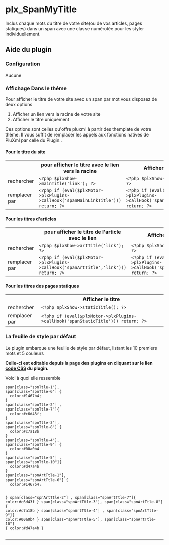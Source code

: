 # plx_SpanMyTitle
Inclus chaque mots du titre de votre site(ou de vos articles, pages statiques) dans un span avec une classe numérotée pour les styler individuellement.

<div id="help">
<h2>Aide du plugin</h2>
	
<h3>Configuration</h3>
  <p>Aucune</p>
<h3>Affichage Dans le théme</h3>
  <p>Pour afficher le titre de votre site avec un span par mot vous disposez de deux options </p>
  <ol><li>Afficher un lien vers la racine de votre site</li>
    <li>Afficher le titre uniquement  </li>
  </ol>
  <p>Ces options sont celles qu'offre pluxml à partir des themplate de votre thème. Il vous suffit de remplacer les appels aux fonctions natives de PluXml par celle du Plugin..</p>
  <h4>Pour le titre du site</h4>
  <table>
    <tr><td></td><th>pour afficher le titre avec le lien vers la racine</th><th>Afficher le titre</th></tr>
    <tr><td>rechercher</td><td><code>&lt;?php $plxShow->mainTitle('link'); ?></code></td><td><code>&lt;?php $plxShow->mainTitle(); ?></code></td></tr>
    <tr><td>remplacer par</td> <td><code>&lt;?php if (eval($plxMotor->plxPlugins->callHook('spanMainLinkTitle'))) return; ?></code></td> <td> <code>&lt;?php if (eval($plxMotor->plxPlugins->callHook('spanMainTitle'))) return; ?></code></td></tr>
  </table>
  <h4>Pour les titres d'articles</h4>
  <table>
  <tr><td></td><th>pour afficher le titre de l'article avec le lien</th><th>Afficher le titre</th></tr>
    <tr><td>rechercher</td><td><code>&lt;?php $plxShow->artTitle('link'); ?></code></td><td><code>&lt;?php $plxShow->artTitle(); ?></code></td></tr>
    <tr><td>remplacer par</td> <td><code>&lt;?php if (eval($plxMotor->plxPlugins->callHook('spanArtTitle','link'))) return; ?></code></td> <td> <code>&lt;?php if (eval($plxMotor->plxPlugins->callHook('spanArtTitle'))) return; ?></code></td></tr>
  </table>
	
  <h4>Pour les titres des pages statiques</h4>
  <table>
  <tr><td></td><th>Afficher le titre</th></tr>
    <tr><td>rechercher</td><td><code>&lt;?php $plxShow->staticTitle(); ?></code></td></tr>
    <tr><td>remplacer par</td><td> <code>&lt;?php if (eval($plxMotor->plxPlugins->callHook('spanStaticTitle'))) return; ?></code></td></tr>
  </table>
  
  <h3>La feuille de style par défaut</h3>
  <p>Le plugin embarque une feuille de style par défaut, listant les 10 premiers mots et 5 couleurs</p>
  <p><strong>Celle-ci est editable depuis la page des plugins en cliquant sur le lien <a href="parametres_plugincss.php?p=spanTitle">code CSS</a> du plugin.</strong></p>
  <p>Voici à quoi elle ressemble</p>
  <pre><code>span[class="spnTtle-1"],
span[class="spnTtle-6"] {
  color:#1467b4;
}
span[class="spnTtle-2"] ,
span[class="spnTtle-7"]{
  color:#c6d43f;
}
span[class="spnTtle-3"],
span[class="spnTtle-8"] {
  color:#c7a18b
}
span[class="spnTtle-4"],
span[class="spnTtle-9"] {
  color:#00a0b4
}
span[class="spnTtle-5"] ,
span[class="spnTtle-10"]{
  color:#d47a4b
}
span[class="spnArtTtle-1"],
span[class="spnArtTtle-6"] {
  color:#1467b4;
  
}
span[class="spnArtTtle-2"] ,
span[class="spnArtTtle-7"]{
  color:#c6d43f
}
span[class="spnArtTtle-3"],
span[class="spnArtTtle-8"] {
  color:#c7a18b
}
span[class="spnArtTtle-4"] ,
span[class="spnArtTtle-9"]{
 color:#00a0b4 
}
span[class="spnArtTtle-5"],
span[class="spnArtTtle-10"] {
  color:#d47a4b
}</code></pre>
<hr>
</div>
